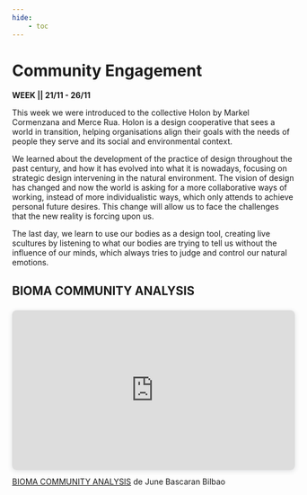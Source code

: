 ```yaml
---
hide:
    - toc
---
```


# Community Engagement

**WEEK || 21/11 - 26/11**

This week we were introduced to the collective Holon by Markel Cormenzana and Merce Rua. Holon is a design cooperative that sees a world in transition, helping organisations align their goals with the needs of people they serve and its social and environmental context. 

We learned about the development of the practice of design throughout the past century, and how it has evolved into what it is nowadays, focusing on strategic design intervening in the natural environment. The vision of design has changed and now the world is asking for a more collaborative ways of working, instead of more individualistic ways, which only attends to achieve personal future desires. This change will allow us to face the challenges that the new reality  is forcing upon us.

The last day, we learn to use our bodies as a design tool, creating live scultures by listening to what our bodies are trying to tell us without the influence of our minds, which always tries to judge and control our natural emotions. 

## BIOMA COMMUNITY ANALYSIS
<div style="position: relative; width: 100%; height: 0; padding-top: 56.2500%;
 padding-bottom: 0; box-shadow: 0 2px 8px 0 rgba(63,69,81,0.16); margin-top: 1.6em; margin-bottom: 0.9em; overflow: hidden;
 border-radius: 8px; will-change: transform;">
  <iframe loading="lazy" style="position: absolute; width: 100%; height: 100%; top: 0; left: 0; border: none; padding: 0;margin: 0;"
    src="https:&#x2F;&#x2F;www.canva.com&#x2F;design&#x2F;DAFTK3ompQQ&#x2F;view?embed" allowfullscreen="allowfullscreen" allow="fullscreen">
  </iframe>
</div>
<a href="https:&#x2F;&#x2F;www.canva.com&#x2F;design&#x2F;DAFTK3ompQQ&#x2F;view?utm_content=DAFTK3ompQQ&amp;utm_campaign=designshare&amp;utm_medium=embeds&amp;utm_source=link" target="_blank" rel="noopener">BIOMA COMMUNITY ANALYSIS</a> de June Bascaran Bilbao

